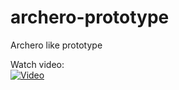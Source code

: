 # archero-prototype
Archero like prototype

Watch video:<br>
[![Video](https://i9.ytimg.com/vi/bmsxlb-RKDc/mqdefault.jpg?sqp=CLip4Z8G-oaymwEmCMACELQB8quKqQMa8AEB-AH-CYAC0AWKAgwIABABGDMgZSgtMA8=&rs=AOn4CLApWaZAC2oh3b3wnHsmmeLqRRT63Q)](https://www.youtube.com/embed/bmsxlb-RKDc)
